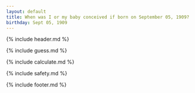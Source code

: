 ```yaml
---
layout: default
title: When was I or my baby conceived if born on September 05, 1909?
birthday: Sept 05, 1909
---
```


{% include header.md %}

{% include guess.md %}

{% include calculate.md %}

{% include safety.md %}

{% include footer.md %}



